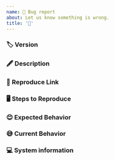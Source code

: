 ```yaml
---
name: 🐛 Bug report
about: Let us know something is wrong.
title: '🐛'
---
```


### 🏷 Version

### 🖋 Description

### 🔗 Reproduce Link

### 🖥 Steps to Reproduce

### 😊 Expected Behavior

### 😅 Current Behavior

### 💻 System information

<!-- eg: chrome: v91.0, window -->

